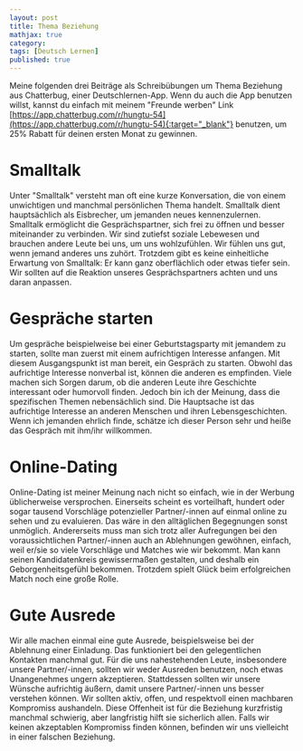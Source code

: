 ```yaml
---
layout: post
title: Thema Beziehung
mathjax: true
category:
tags: [Deutsch Lernen]
published: true
---
```

Meine folgenden drei Beiträge als Schreibübungen um Thema Beziehung aus Chatterbug, einer Deutschlernen-App. Wenn du auch die App benutzen willst, kannst du einfach mit meinem "Freunde werben" Link [https://app.chatterbug.com/r/hungtu-54](https://app.chatterbug.com/r/hungtu-54){:target="_blank"} benutzen, um 25% Rabatt für deinen ersten Monat zu gewinnen.

# Smalltalk
Unter "Smalltalk" versteht man oft eine kurze Konversation, die von einem unwichtigen und manchmal persönlichen Thema handelt. Smalltalk dient hauptsächlich als Eisbrecher, um jemanden neues kennenzulernen. Smalltalk ermöglicht die Gesprächspartner, sich frei zu öffnen und besser miteinander zu verbinden. Wir sind zutiefst soziale Lebewesen und brauchen andere Leute bei uns, um uns wohlzufühlen. Wir fühlen uns gut, wenn jemand anderes uns zuhört. Trotzdem gibt es keine einheitliche Erwartung von Smalltalk: Er kann ganz oberflächlich oder etwas tiefer sein. Wir sollten auf die Reaktion unseres Gesprächspartners achten und uns daran anpassen.

# Gespräche starten
Um gespräche beispielweise bei einer Geburtstagsparty mit jemandem zu starten, sollte man zuerst mit einem aufrichtigen Interesse anfangen. Mit diesem Ausgangspunkt ist man bereit, ein Gespräch zu starten. Obwohl das aufrichtige Interesse nonverbal ist, können die anderen es empfinden. Viele machen sich Sorgen darum, ob die anderen Leute ihre Geschichte interessant oder humorvoll finden. Jedoch bin ich der Meinung, dass die spezifischen Themen nebensächlich sind. Die Hauptsache ist das aufrichtige Interesse an anderen Menschen und ihren Lebensgeschichten. Wenn ich jemanden ehrlich finde, schätze ich dieser Person sehr und heiße das Gespräch mit ihm/ihr willkommen.

# Online-Dating
Online-Dating ist meiner Meinung nach nicht so einfach, wie in der Werbung üblicherweise versprochen. Einerseits scheint es vorteilhaft, hundert oder sogar tausend Vorschläge potenzieller Partner/-innen auf einmal online zu sehen und zu evaluieren. Das wäre in den alltäglichen Begegnungen sonst unmöglich. Andererseits muss man sich trotz aller Aufregungen bei den voraussichtlichen Partner/-innen auch an Ablehnungen gewöhnen, einfach, weil er/sie so viele Vorschläge und Matches wie wir bekommt. Man kann seinen Kandidatenkreis gewissermaßen gestalten, und deshalb ein Geborgenheitsgefühl bekommen. Trotzdem spielt Glück beim erfolgreichen Match noch eine große Rolle.

# Gute Ausrede
Wir alle machen einmal eine gute Ausrede, beispielsweise bei der Ablehnung einer Einladung. Das funktioniert bei den gelegentlichen Kontakten manchmal gut. Für die uns nahestehenden Leute, insbesondere unsere Partner/-innen, sollten wir weder Ausreden benutzen, noch etwas Unangenehmes ungern akzeptieren. Stattdessen sollten wir unsere Wünsche aufrichtig äußern, damit unsere Partner/-innen uns besser verstehen können. Wir sollten aktiv, offen, und respektvoll einen machbaren Kompromiss aushandeln. Diese Offenheit ist für die Beziehung kurzfristig manchmal schwierig, aber langfristig hilft sie sicherlich allen. Falls wir keinen akzeptablen Kompromiss finden können, befinden wir uns vielleicht in einer falschen Beziehung.
